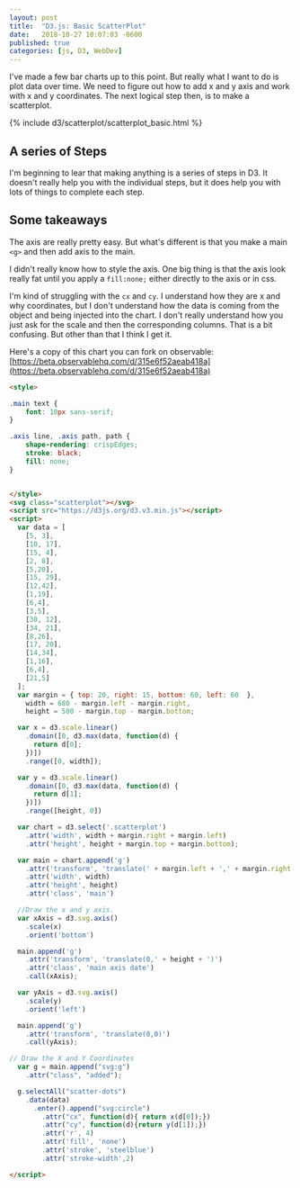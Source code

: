 ```yaml
---
layout: post
title:  "D3.js: Basic ScatterPlot"
date:   2018-10-27 10:07:03 -0600
published: true
categories: [js, D3, WebDev]
---
```

I've made a few bar charts up to this point.  But really what I want to do is plot data over time.  We need to figure out how to add x and y axis and work with x and y coordinates.  The next logical step then, is to make a scatterplot.

{% include d3/scatterplot/scatterplot_basic.html %}

## A series of Steps
I'm beginning to lear that making anything is a series of steps in D3.  It doesn't really help you with the individual steps, but it does help you with lots of things to complete each step.

## Some takeaways

The axis are really pretty easy. But what's different is that you make a main `<g>` and then add axis to the main.

I didn't really know how to style the axis.  One big thing is that the axis look really fat until you apply a `fill:none;` either directly to the axis or in css.

I'm kind of struggling with the `cx` and `cy`.  I understand how they are x and why coordinates, but I don't understand how the data is coming from the object and being injected into the chart.  I don't really understand how you just ask for the scale and then the corresponding columns.  That is a bit confusing.  But other than that I think I get it.

Here's a copy of this chart you can fork on observable: [https://beta.observablehq.com/d/315e6f52aeab418a](https://beta.observablehq.com/d/315e6f52aeab418a)

```html
<style>

.main text {
    font: 10px sans-serif;
}

.axis line, .axis path, path {
    shape-rendering: crispEdges;
    stroke: black;
    fill: none;
}


</style>
<svg class="scatterplot"></svg>
<script src="https://d3js.org/d3.v3.min.js"></script>
<script>
  var data = [
    [5, 3],
    [10, 17],
    [15, 4],
    [2, 8],
    [5,20],
    [15, 29],
    [12,42],
    [1,19],
    [6,4],
    [3,5],
    [30, 12],
    [34, 21],
    [8,26],
    [17, 20],
    [14,34],
    [1,16],
    [6,4],
    [21,5]
  ];
  var margin = { top: 20, right: 15, bottom: 60, left: 60  },
    width = 680 - margin.left - margin.right,
    height = 500 - margin.top - margin.bottom;

  var x = d3.scale.linear()
    .domain([0, d3.max(data, function(d) {
      return d[0];
    })])
    .range([0, width]);

  var y = d3.scale.linear()
    .domain([0, d3.max(data, function(d) {
      return d[1];
    })])
    .range([height, 0])

  var chart = d3.select('.scatterplot')
    .attr('width', width + margin.right + margin.left)
    .attr('height', height + margin.top + margin.bottom);

  var main = chart.append('g')
    .attr('transform', 'translate(' + margin.left + ',' + margin.right +')')
    .attr('width', width)
    .attr('height', height)
    .attr('class', 'main')

  //Draw the x and y axis.
  var xAxis = d3.svg.axis()
    .scale(x)
    .orient('bottom')

  main.append('g')
    .attr('transform', 'translate(0,' + height + ')')
    .attr('class', 'main axis date')
    .call(xAxis);

  var yAxis = d3.svg.axis()
    .scale(y)
    .orient('left')

  main.append('g')
    .attr('transform', 'translate(0,0)')
    .call(yAxis);

// Draw the X and Y Coordinates
  var g = main.append("svg:g")
    .attr("class", "added");

  g.selectAll("scatter-dots")
    .data(data)
      .enter().append("svg:circle")
        .attr("cx", function(d){ return x(d[0]);})
        .attr("cy", function(d){return y(d[1]);})
        .attr('r', 4)
        .attr('fill', 'none')
        .attr('stroke', 'steelblue')
        .attr('stroke-width',2)

</script>


```

